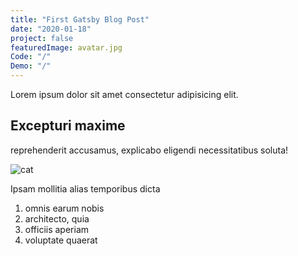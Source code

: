 ```yaml
---
title: "First Gatsby Blog Post"
date: "2020-01-18"
project: false
featuredImage: avatar.jpg
Code: "/"
Demo: "/"
---
```


Lorem ipsum dolor sit amet consectetur adipisicing elit.

## Excepturi maxime

reprehenderit accusamus, explicabo eligendi necessitatibus soluta! 

![cat](../images/cat.jpg)

Ipsam mollitia alias temporibus dicta


1. omnis earum nobis
2. architecto, quia
3. officiis aperiam
4. voluptate quaerat